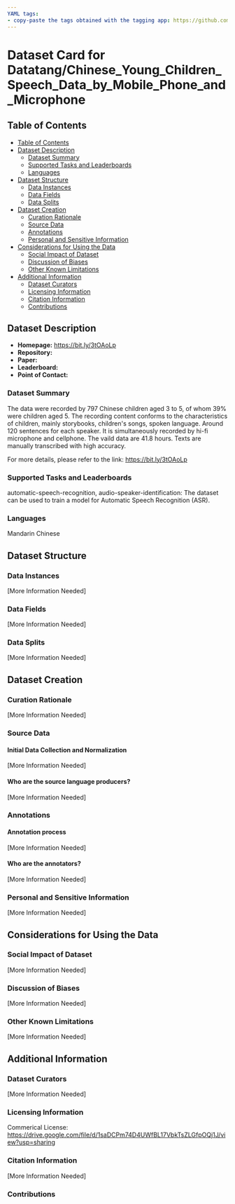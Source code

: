 ```yaml
---
YAML tags:
- copy-paste the tags obtained with the tagging app: https://github.com/huggingface/datasets-tagging
---
```


# Dataset Card for Datatang/Chinese_Young_Children_Speech_Data_by_Mobile_Phone_and_Microphone

## Table of Contents
- [Table of Contents](#table-of-contents)
- [Dataset Description](#dataset-description)
  - [Dataset Summary](#dataset-summary)
  - [Supported Tasks and Leaderboards](#supported-tasks-and-leaderboards)
  - [Languages](#languages)
- [Dataset Structure](#dataset-structure)
  - [Data Instances](#data-instances)
  - [Data Fields](#data-fields)
  - [Data Splits](#data-splits)
- [Dataset Creation](#dataset-creation)
  - [Curation Rationale](#curation-rationale)
  - [Source Data](#source-data)
  - [Annotations](#annotations)
  - [Personal and Sensitive Information](#personal-and-sensitive-information)
- [Considerations for Using the Data](#considerations-for-using-the-data)
  - [Social Impact of Dataset](#social-impact-of-dataset)
  - [Discussion of Biases](#discussion-of-biases)
  - [Other Known Limitations](#other-known-limitations)
- [Additional Information](#additional-information)
  - [Dataset Curators](#dataset-curators)
  - [Licensing Information](#licensing-information)
  - [Citation Information](#citation-information)
  - [Contributions](#contributions)

## Dataset Description

- **Homepage:** https://bit.ly/3tOAoLp
- **Repository:**
- **Paper:**
- **Leaderboard:**
- **Point of Contact:**

### Dataset Summary

The data were recorded by 797 Chinese children aged 3 to 5, of whom 39% were children aged 5. The recording content conforms to the characteristics of children, mainly storybooks, children's songs, spoken language. Around 120 sentences for each speaker. It is simultaneously recorded by hi-fi microphone and cellphone. The vaild data are 41.8 hours. Texts are manually transcribed with high accuracy.
                                                                                                                                  
For more details, please refer to the link: https://bit.ly/3tOAoLp

### Supported Tasks and Leaderboards

automatic-speech-recognition, audio-speaker-identification: The dataset can be used to train a model for Automatic Speech Recognition (ASR).

### Languages
Mandarin Chinese

## Dataset Structure

### Data Instances

[More Information Needed]

### Data Fields

[More Information Needed]

### Data Splits

[More Information Needed]

## Dataset Creation

### Curation Rationale

[More Information Needed]

### Source Data

#### Initial Data Collection and Normalization

[More Information Needed]

#### Who are the source language producers?

[More Information Needed]

### Annotations

#### Annotation process

[More Information Needed]

#### Who are the annotators?

[More Information Needed]

### Personal and Sensitive Information

[More Information Needed]

## Considerations for Using the Data

### Social Impact of Dataset

[More Information Needed]

### Discussion of Biases

[More Information Needed]

### Other Known Limitations

[More Information Needed]

## Additional Information

### Dataset Curators

[More Information Needed]

### Licensing Information

Commerical License: https://drive.google.com/file/d/1saDCPm74D4UWfBL17VbkTsZLGfpOQj1J/view?usp=sharing  

### Citation Information

[More Information Needed]

### Contributions

